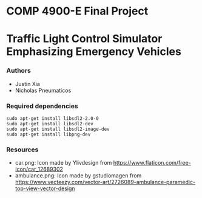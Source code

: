 # COMP 4900-E Final Project
# Traffic Light Control Simulator Emphasizing Emergency Vehicles
### Authors
- Justin Xia
- Nicholas Pneumaticos

### Required dependencies
```
sudo apt-get install libsdl2-2.0-0
sudo apt-get install libsdl2-dev
sudo apt-get install libsdl2-image-dev
sudo apt-get install libpng-dev

```
### Resources
- car.png: Icon made by Ylivdesign from https://www.flaticon.com/free-icon/car_12689302 
- ambulance.png: Icon made by gstudiomagen from https://www.vecteezy.com/vector-art/2726089-ambulance-paramedic-top-view-vector-design